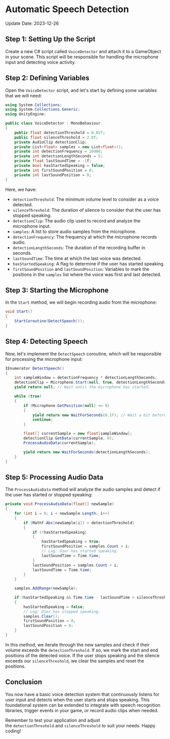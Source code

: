# Automatic Speech Detection

Update Date: 2023-12-26

## Step 1: Setting Up the Script

Create a new C# script called `VoiceDetector` and attach it to a GameObject in your scene. This script will be responsible for handling the microphone input and detecting voice activity.

## Step 2: Defining Variables

Open the `VoiceDetector` script, and let's start by defining some variables that we will need:

```csharp
using System.Collections;
using System.Collections.Generic;
using UnityEngine;

public class VoiceDetector : MonoBehaviour
{
    public float detectionThreshold = 0.02f;
    public float silenceThreshold = 2.0f;
    private AudioClip detectionClip;
    private List<float> samples = new List<float>();
    private int detectionFrequency = 16000;
    private int detectionLengthSeconds = 5;
    private float lastSoundTime = -1f;
    private bool hasStartedSpeaking = false;
    private int firstSoundPosition = 0;
    private int lastSoundPosition = 0;
}
```

Here, we have:

- `detectionThreshold`: The minimum volume level to consider as a voice detected.
- `silenceThreshold`: The duration of silence to consider that the user has stopped speaking.
- `detectionClip`: The audio clip used to record and analyze the microphone input.
- `samples`: A list to store audio samples from the microphone.
- `detectionFrequency`: The frequency at which the microphone records audio.
- `detectionLengthSeconds`: The duration of the recording buffer in seconds.
- `lastSoundTime`: The time at which the last voice was detected.
- `hasStartedSpeaking`: A flag to determine if the user has started speaking.
- `firstSoundPosition` and `lastSoundPosition`: Variables to mark the positions in the `samples` list where the voice was first and last detected.

## Step 3: Starting the Microphone

In the `Start` method, we will begin recording audio from the microphone:

```csharp
void Start()
{
    StartCoroutine(DetectSpeech());
}
```

## Step 4: Detecting Speech

Now, let's implement the `DetectSpeech` coroutine, which will be responsible for processing the microphone input:

```csharp
IEnumerator DetectSpeech()
{
    int sampleWindow = detectionFrequency * detectionLengthSeconds;
    detectionClip = Microphone.Start(null, true, detectionLengthSeconds, detectionFrequency);
    yield return null; // Wait until the microphone has started.

    while (true)
    {
        if (Microphone.GetPosition(null) <= 0)
        {
            yield return new WaitForSeconds(0.1f); // Wait a bit before trying again.
            continue;
        }

        float[] currentSample = new float[sampleWindow];
        detectionClip.GetData(currentSample, 0);
        ProcessAudioData(currentSample);

        yield return new WaitForSeconds(detectionLengthSeconds);
    }
}
```

## Step 5: Processing Audio Data

The `ProcessAudioData` method will analyze the audio samples and detect if the user has started or stopped speaking:

```csharp
private void ProcessAudioData(float[] newSample)
{
    for (int i = 0; i < newSample.Length; i++)
    {
        if (Mathf.Abs(newSample[i]) > detectionThreshold)
        {
            if (!hasStartedSpeaking)
            {
                hasStartedSpeaking = true;
                firstSoundPosition = samples.Count + i;
                // Log: User has started speaking.
                lastSoundTime = Time.time;
            }
            lastSoundPosition = samples.Count + i;
            lastSoundTime = Time.time;
        }
    }

    samples.AddRange(newSample);

    if (hasStartedSpeaking && Time.time - lastSoundTime > silenceThreshold)
    {
        hasStartedSpeaking = false;
        // Log: User has stopped speaking.
        samples.Clear();
        firstSoundPosition = 0;
        lastSoundPosition = 0;
    }
}
```

In this method, we iterate through the new samples and check if their volume exceeds the `detectionThreshold`. If so, we mark the start and end positions of the detected voice. If the user stops speaking and the silence exceeds our `silenceThreshold`, we clear the samples and reset the positions.

## Conclusion

You now have a basic voice detection system that continuously listens for user input and detects when the user starts and stops speaking. This foundational system can be extended to integrate with speech recognition libraries, trigger events in your game, or record audio clips when needed.

Remember to test your application and adjust the `detectionThreshold` and `silenceThreshold` to suit your needs. Happy coding!